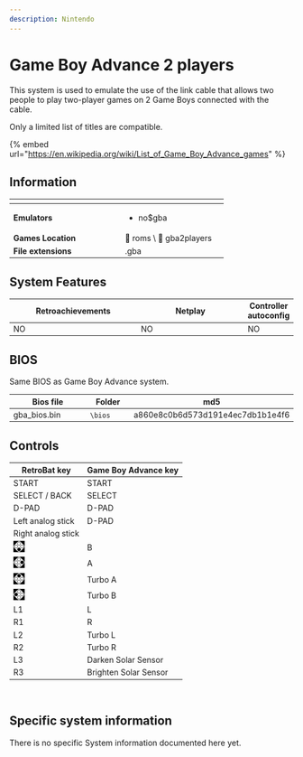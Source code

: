 ```yaml
---
description: Nintendo
---
```


# Game Boy Advance 2 players

This system is used to emulate the use of the link cable that allows two people to play two-player games on 2 Game Boys connected with the cable.

Only a limited list of titles are compatible.

{% embed url="https://en.wikipedia.org/wiki/List_of_Game_Boy_Advance_games" %}

## Information

<table data-header-hidden><thead><tr><th width="184"></th><th></th><th data-hidden></th></tr></thead><tbody><tr><td><strong>Emulators</strong></td><td><ul><li>no$gba</li></ul></td><td></td></tr><tr><td><strong>Games Location</strong></td><td><span data-gb-custom-inline data-tag="emoji" data-code="1f4c1">📁</span> roms \ <span data-gb-custom-inline data-tag="emoji" data-code="1f4c2">📂</span> gba2players</td><td></td></tr><tr><td><strong>File extensions</strong></td><td>.gba</td><td></td></tr></tbody></table>

## System Features

<table><thead><tr><th width="256">Retroachievements</th><th width="243">Netplay</th><th>Controller autoconfig</th></tr></thead><tbody><tr><td>NO</td><td>NO</td><td>NO</td></tr></tbody></table>

## BIOS

Same BIOS as Game Boy Advance system.

<table><thead><tr><th width="187">Bios file</th><th width="98">Folder</th><th>md5</th></tr></thead><tbody><tr><td>gba_bios.bin</td><td><code>\bios</code></td><td>a860e8c0b6d573d191e4ec7db1b1e4f6</td></tr></tbody></table>

## Controls

| RetroBat key                                                                       | Game Boy Advance key  |
| ---------------------------------------------------------------------------------- | --------------------- |
| START                                                                              | START                 |
| SELECT / BACK                                                                      | SELECT                |
| D-PAD                                                                              | D-PAD                 |
| Left analog stick                                                                  | D-PAD                 |
| Right analog stick                                                                 |                       |
| ![A](<../../../../.gitbook/assets/image (25).png>)                                 | B                     |
| ![B](<../../../../.gitbook/assets/image (11).png>)                                 | A                     |
| <img src="../../../../.gitbook/assets/image (45).png" alt="" data-size="original"> | Turbo A               |
| <img src="../../../../.gitbook/assets/image (43).png" alt="" data-size="line">     | Turbo B               |
| L1                                                                                 | L                     |
| R1                                                                                 | R                     |
| L2                                                                                 | Turbo L               |
| R2                                                                                 | Turbo R               |
| L3                                                                                 | Darken Solar Sensor   |
| R3                                                                                 | Brighten Solar Sensor |

<div align="left">

<figure><img src="https://i.imgur.com/hYkmLg3.png" alt=""><figcaption></figcaption></figure>

</div>

## Specific system information

There is no specific System information documented here yet.
